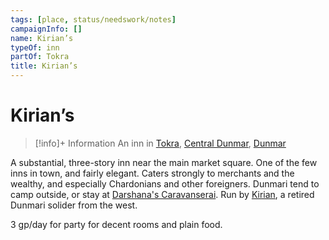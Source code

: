 ```yaml
---
tags: [place, status/needswork/notes]
campaignInfo: []
name: Kirian’s
typeOf: inn
partOf: Tokra
title: Kirian’s
---
```


# Kirian’s
>[!info]+ Information
> An  inn in [Tokra](<./tokra.md>), [Central Dunmar](<../central-dunmar.md>), [Dunmar](<../../dunmar.md>)


A substantial, three-story inn near the main market square. One of the few inns in town, and fairly elegant. Caters strongly to merchants and the wealthy, and especially Chardonians and other foreigners. Dunmari tend to camp outside, or stay at [Darshana's Caravanserai](<./darshana-s-caravanserai.md>). Run by [Kirian](<../../../../../../people/dunmari/kirian.md>), a retired Dunmari solider from the west. 

3 gp/day for party for decent rooms and plain food.

